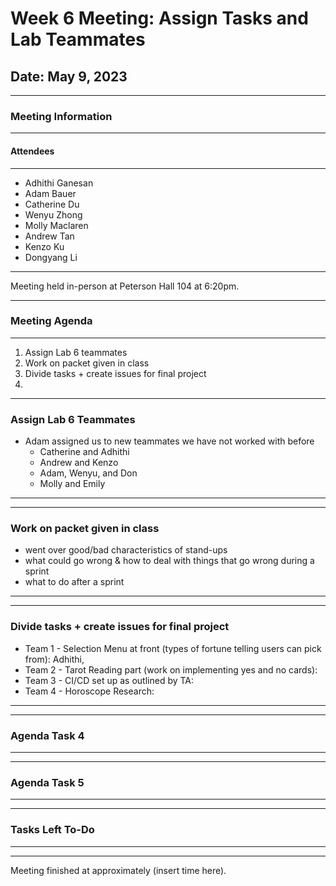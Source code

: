 
# Week 6 Meeting: Assign Tasks and Lab Teammates
## Date: May 9, 2023
___
### Meeting Information
____
#### Attendees
___
- Adhithi Ganesan
- Adam Bauer
- Catherine Du
- Wenyu Zhong
- Molly Maclaren
- Andrew Tan
- Kenzo Ku
- Dongyang Li

___
Meeting held in-person at Peterson Hall 104 at 6:20pm. 
___
### Meeting Agenda
___
1) Assign Lab 6 teammates
2) Work on packet given in class
3) Divide tasks + create issues for final project
4) 

____
### Assign Lab 6 Teammates
- Adam assigned us to new teammates we have not worked with before
  - Catherine and Adhithi
  - Andrew and Kenzo
  - Adam, Wenyu, and Don
  - Molly and Emily
____

____
### Work on packet given in class
- went over good/bad characteristics of stand-ups
- what could go wrong & how to deal with things that go wrong during a sprint
- what to do after a sprint
___

____
###  Divide tasks + create issues for final project
- Team 1 - Selection Menu at front (types of fortune telling users can pick from): Adhithi, 
- Team 2 - Tarot Reading part (work on implementing yes and no cards):
- Team 3 - CI/CD set up as outlined by TA: 
- Team 4 - Horoscope Research: 
____

____
### Agenda Task 4
____

____
### Agenda Task 5
___



____
### Tasks Left To-Do
____


---
Meeting finished at approximately (insert time here). 
